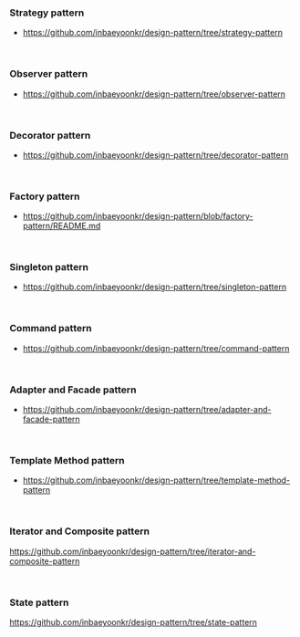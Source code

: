 ### Strategy pattern
- https://github.com/inbaeyoonkr/design-pattern/tree/strategy-pattern

<br>

### Observer pattern
- https://github.com/inbaeyoonkr/design-pattern/tree/observer-pattern

<br>

### Decorator pattern
- https://github.com/inbaeyoonkr/design-pattern/tree/decorator-pattern

<br>

### Factory pattern
- https://github.com/inbaeyoonkr/design-pattern/blob/factory-pattern/README.md

<br>

### Singleton pattern
- https://github.com/inbaeyoonkr/design-pattern/tree/singleton-pattern

<br>

### Command pattern
- https://github.com/inbaeyoonkr/design-pattern/tree/command-pattern

<br>

### Adapter and Facade pattern
- https://github.com/inbaeyoonkr/design-pattern/tree/adapter-and-facade-pattern

<br>

### Template Method pattern
- https://github.com/inbaeyoonkr/design-pattern/tree/template-method-pattern

<br>

### Iterator and Composite pattern
https://github.com/inbaeyoonkr/design-pattern/tree/iterator-and-composite-pattern

<br>

### State pattern
https://github.com/inbaeyoonkr/design-pattern/tree/state-pattern

